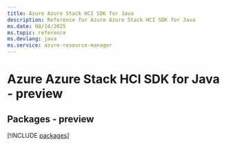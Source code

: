 ```yaml
---
title: Azure Azure Stack HCI SDK for Java
description: Reference for Azure Azure Stack HCI SDK for Java
ms.date: 08/14/2025
ms.topic: reference
ms.devlang: java
ms.service: azure-resource-manager
---
```

# Azure Azure Stack HCI SDK for Java - preview
## Packages - preview
[!INCLUDE [packages](azure-stack-hci-index.md)]